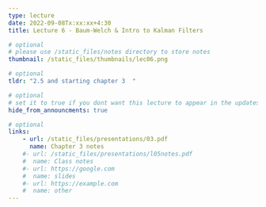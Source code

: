 ```yaml
---
type: lecture
date: 2022-09-08Tx:xx:xx+4:30
title: Lecture 6 - Baum-Welch & Intro to Kalman Filters

# optional
# please use /static_files/notes directory to store notes
thumbnail: /static_files/thumbnails/lec06.png

# optional
tldr: "2.5 and starting chapter 3  "

# optional
# set it to true if you dont want this lecture to appear in the updates section
hide_from_announcments: true

# optional
links:
    - url: /static_files/presentations/03.pdf
      name: Chapter 3 notes
    #- url: /static_files/presentations/l05notes.pdf
    #  name: Class notes
    #- url: https://google.com
    #  name: slides
    #- url: https://example.com
    #  name: other
---
```

<!-- Other additional contents using markdown -->

